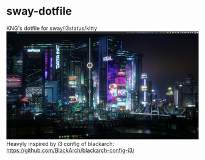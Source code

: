 # sway-dotfile
KNG's dotfile for sway/i3status/kitty
![preview](DesktopSway.png)
Heavyly inspired by i3 config of blackarch: https://github.com/BlackArch/blackarch-config-i3/
